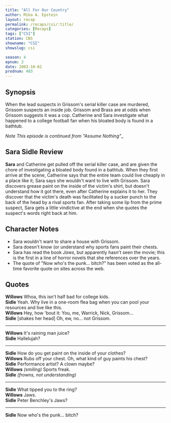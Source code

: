 ```yaml
---
title: "All For Our Country"
author: Mika A. Epstein
layout: recap
permalink: /recaps/csi/:title/
categories: [Recaps]
tags: ["CSI"]
station: CBS
showname: "CSI"
showslug: csi

season: 4  
epnum: 2
date: 2003-10-02  
prodnum: 403  
---
```


## Synopsis

When the lead suspects in Grissom's serial killer case are murdered, Grissom suspects an inside job. Grissom and Brass are at odds when Grissom suggests it was a cop. Catherine and Sara investigate what happened to a college football fan when his bloated body is found in a bathtub.

_Note This episode is continued from "Assume Nothing"__

## Sara Sidle Review

**Sara** and Catherine get pulled off the serial killer case, and are given the chore of investigating a bloated body found in a bathtub. When they first arrive at the scene, Catherine says that the entire team could live cheaply in a place like it; Sara says she wouldn't want to live with Grissom. Sara discovers grease paint on the inside of the victim's shirt, but doesn't understand how it got there, even after Catherine explains it to her. They discover that the victim's death was facilitated by a sucker punch to the back of the head by a rival sports fan. After taking some lip from the prime suspect, Sara gets a little vindictive at the end when she quotes the suspect's words right back at him.

## Character Notes

* Sara wouldn't want to share a house with Grissom.  
* Sara doesn't know (or understand why sports fans paint their chests.  
* Sara has read the book _Jaws_, but apparently hasn't seen the movie; this is the first in a line of horror novels that she references over the years.  
* The quote of "Now who's the punk... bitch?" has been voted as the all-time favorite quote on sites across the web.

## Quotes

**Willows** Whoa, this isn't half bad for college kids.  
**Sidle** Yeah. Why live in a one-room flea bag when you can pool your resources and live like this.  
**Willows** Hey, how 'bout it: You, me, Warrick, Nick, Grissom...  
**Sidle** [shakes her head] Oh, ew, no... not Grissom.  

- - -

**Willows** It's raining man juice?  
**Sidle** Hallelujah?  

- - -

**Sidle** How do you get paint on the inside of your clothes?  
**Willows** Rubs off your chest. Oh, what kind of guy paints his chest?  
**Sidle** Performance artist? A clown maybe?  
**Willows** _(smiling)_ Sports freak.  
**Sidle** _(frowns, not understanding)_  

- - -

**Sidle** What tipped you to the ring?  
**Willows** Jaws.  
**Sidle** Peter Benchley's Jaws?  

- - -

**Sidle** Now who's the punk... bitch?
